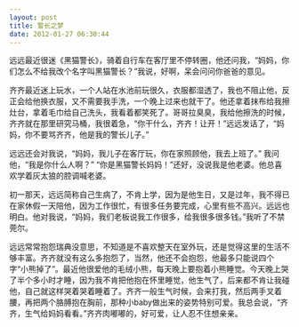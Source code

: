 ```yaml
---
layout: post
title: 警长之梦
date: 2012-01-27 06:30:44
---
```




远远最近很迷《黑猫警长》，骑着自行车在客厅里不停转圈，他还问我，“妈妈，你们怎么不给我改个名字叫黑猫警长？”我说，好啊，呆会问问你爸爸的意见。


齐齐最近迷上玩水，一个人站在水池前玩很久，衣服都湿透了，我也不阻止他，反正会给他换衣服，又不需要我手洗，一个晚上过来也就干了。他还拿着抹布给我擦灶台，拿着毛巾给自己洗头，我看着都笑死了。哥哥拉臭臭，我给他擦洗的时候，齐齐就在那里研究马桶，我很着急，“你干什么，齐齐！让开！”远远发话了，“妈妈，你不要骂齐齐，他是我的警长儿子。”

远远还会对我说，“妈妈，我儿子在客厅玩，你在家照顾他，我去上班了。”
我问他，“我是你什么人啊？”
“你是黑猫警长妈妈！”还好，没说我是他老婆。他总喜欢学着灰太狼的腔调喊老婆。


初一那天，远远简称自己生病了，不肯上学，因为是他生日，又是过年，我不得已在家休假一天陪他，因为工作很忙，有很多任务要完成，心里有些不高兴。远远也明白。他对我说，“妈妈，我们老板说我工作很多，给我很多很多钱。”我听了不禁莞尔。


远远常常抱怨瑞典没意思，不知道是不喜欢整天在室外玩，还是觉得这里的生活不够丰富。齐齐就没有这么多抱怨了，当然，他还不会抱怨，他最多只能说四个字“小熊掉了”。最近他很爱他的毛绒小熊，每天晚上要抱着小熊睡觉。今天晚上哭了半个多小时才睡，因为我不肯把他抱在怀里睡觉，他生气了，后来都不肯让我碰他，自己就这样哭着哭着睡着了。齐齐一般生气时候，会来打我，然后两手叉着腰，再把两个胳膊抱在胸前，那种小baby做出来的姿势特别可爱。我总会说，“齐齐，生气给妈妈看看。”齐齐肉嘟嘟的，好可爱，让人忍不住想亲亲。


